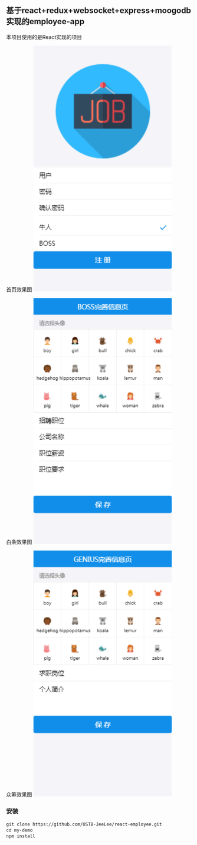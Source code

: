 ## 基于react+redux+websocket+express+moogodb实现的employee-app

本项目使用的是React实现的项目

首页效果图
<img src="./static/register.png" alt="体验地址" width="375" height="667">


白条效果图
<img src="./static/bossinfo.png" alt="体验地址" width="375" height="667">


众筹效果图
<img src="./static/geniusinfo.png" alt="体验地址" width="375" height="667">


### 安装

```shell
git clone https://github.com/USTB-JeeLee/react-employee.git
cd my-demo
npm install
```

